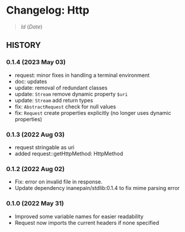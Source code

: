 # Changelog: Http

> $Id$ ($Date$)

## HISTORY

### 0.1.4 (2023 May 03)

- request: minor fixes in handling a terminal environment
- doc: updates
- update: removal of redundant classes
- update: `Stream` remove dynamic property `$uri`
- update: `Stream` add return types
- fix: `AbstractRequest` check for null values
- fix: `Request` create properties explicitly (no longer uses dynamic properties)

### 0.1.3 (2022 Aug 03)

- request stringable as uri
- added request::getHttpMethod: HttpMethod

### 0.1.2 (2022 Aug 02)

- Fix: error on invalid file in response.
- Update dependency inanepain/stdlib:0.1.4 to fix mime parsing error

### 0.1.0 (2022 May 31)

 - Improved some variable names for easier readability
 - Request now imports the current headers if none specified
